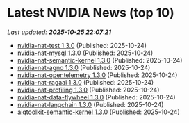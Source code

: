 # Latest NVIDIA News (top 10)
_Last updated: **2025-10-25 22:07:21**_

- [nvidia-nat-test 1.3.0](https://pypi.org/project/nvidia-nat-test/1.3.0/) (Published: 2025-10-24)
- [nvidia-nat-mysql 1.3.0](https://pypi.org/project/nvidia-nat-mysql/1.3.0/) (Published: 2025-10-24)
- [nvidia-nat-semantic-kernel 1.3.0](https://pypi.org/project/nvidia-nat-semantic-kernel/1.3.0/) (Published: 2025-10-24)
- [nvidia-nat-agno 1.3.0](https://pypi.org/project/nvidia-nat-agno/1.3.0/) (Published: 2025-10-24)
- [nvidia-nat-opentelemetry 1.3.0](https://pypi.org/project/nvidia-nat-opentelemetry/1.3.0/) (Published: 2025-10-24)
- [nvidia-nat-ragaai 1.3.0](https://pypi.org/project/nvidia-nat-ragaai/1.3.0/) (Published: 2025-10-24)
- [nvidia-nat-profiling 1.3.0](https://pypi.org/project/nvidia-nat-profiling/1.3.0/) (Published: 2025-10-24)
- [nvidia-nat-data-flywheel 1.3.0](https://pypi.org/project/nvidia-nat-data-flywheel/1.3.0/) (Published: 2025-10-24)
- [nvidia-nat-langchain 1.3.0](https://pypi.org/project/nvidia-nat-langchain/1.3.0/) (Published: 2025-10-24)
- [aiqtoolkit-semantic-kernel 1.3.0](https://pypi.org/project/aiqtoolkit-semantic-kernel/1.3.0/) (Published: 2025-10-24)
